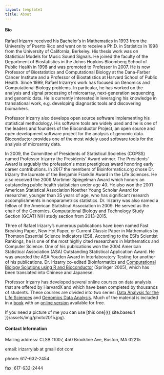 ```yaml
---
layout: template1
title: About
---
```


#### Bio

Rafael Irizarry received his Bachelor’s in Mathematics in 1993 from the University of Puerto Rico and went on to receive a Ph.D. in Statistics in 1998 from the University of California, Berkeley. His thesis work was on Statistical Models for Music Sound Signals. He joined the faculty of the Department of Biostatistics in the Johns Hopkins Bloomberg School of Public Health in 1998 and was promoted to Professor in 2007. He is now Professor of Biostatistics and Computational Biology at the Dana-Farber Cancer Institute and a Professor of Biostatistics at Harvard School of Public Health. Since 1999, Rafael Irizarry’s work has focused on Genomics and Computational Biology problems. In particular, he has worked on the analysis and signal processing of microarray, next-generation sequencing, and genomic data. He is currently interested in leveraging his knowledge in translational work, e.g. developing diagnostic tools and discovering biomarkers.

Professor Irizarry also develops open source software implementing his statistical methodology. His software tools are widely used and he is one of the leaders and founders of the Bioconductor Project, an open source and open development software project for the analysis of genomic data. Bioconductor provides one of the most widely used software tools for the analysis of microarray data.

In 2009, the Committee of Presidents of Statistical Societies (COPSS) named Professor Irizarry the Presidents' Award winner. The Presidents' Award is arguably the profession's most prestigious award honoring early career contributions. In 2017 the members of Bioinformatics.org chose Dr. Irizarry the laureate of the Benjamin Franklin Award in the Life Sciences. He also received the 2009 Mortimer Spiegelman Award which honors an outstanding public health statistician under age 40. He also won the 2001 American Statistical Association Noether Young Scholar Award for researcher, younger than 35 years of age, who has significant research accomplishments in nonparametrics statistics. Dr. Irizarry was also named a fellow of the American Statistical Association in 2009. He served as the chair of the Genomics, Computational Biology and Technology Study Section (GCAT) NIH study section from 2013-2015.

Three of Rafael Irizarry’s numerous publications have been named Fast Breaking Paper, New Hot Paper, or Current Classic Paper in Mathematics by Thomson Essential Science Indicators (ESI). According to the ESI’s Scientist Rankings, he is one of the most highly cited researchers in Mathematics and Computer Science. One of his publications won the 2004 American Statistical Association (ASA) Outstanding Statistical Application Award. He was awarded the ASA Youden Award in Interlaboratory Testing for another of his publications. Dr. Irizarry co-edited Bioinformatics and [Computational Biology Solutions using R and Bioconductor](http://a.co/bDTyXKq) (Springer 2005), which has been translated into Chinese and Japanese.

Professor Irizarry has developed several online courses on data analysis that are offered by HarvardX and which have been completed by thousands of students. These courses are divided into two series: [Data Analysis for the Life Sciences](https://www.edx.org/xseries/data-analysis-life-sciences) and [Genomics Data Analysis](https://www.edx.org/xseries/genomics-data-analysis). Much of the material is included in a [book](https://amzn.com/1498775675) with an [online version](https://leanpub.com/dataanalysisforthelifesciences) available for free.


If you need a picture of me you can use [this one]({{ site.baseurl }}/assets/img/photo2015.jpg).

#### Contact Information

Mailing address: CLSB 11007, 450 Brookline Ave, Boston, MA 02215

email: irizarrylab at gmail dot com

phone: 617-632-2454

fax: 617-632-2444

